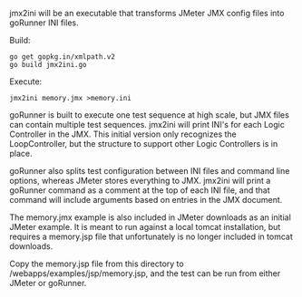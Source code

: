 jmx2ini will be an executable that transforms JMeter JMX config files into goRunner INI files.


Build:
```
go get gopkg.in/xmlpath.v2
go build jmx2ini.go
```

Execute:
```
jmx2ini memory.jmx >memory.ini
```

goRunner is built to execute one test sequence at high scale, but JMX files can contain multiple test sequences. jmx2ini will print INI's for each Logic Controller in the JMX. This initial version only recognizes the LoopController, but the structure to support other Logic Controllers is in place.


goRunner also splits test configuration between INI files and command line options, whereas JMeter stores everything to JMX. jmx2ini will print a goRunner command as a comment at the top of each INI file, and that command will include arguments based on entries in the JMX document.


The memory.jmx example is also included in JMeter downloads as an initial JMeter example. It is meant to run against a local tomcat installation, but requires a memory.jsp file that unfortunately is no longer included in tomcat downloads.


Copy the memory.jsp file from this directory to <tomcat root>/webapps/examples/jsp/memory.jsp, and the test can be run from either JMeter or goRunner.
